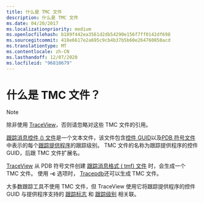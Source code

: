 ```yaml
---
title: 什么是 TMC 文件
description: 什么是 TMC 文件
ms.date: 04/20/2017
ms.localizationpriority: medium
ms.openlocfilehash: b189f442ea3561d2db54290e156f7ff0142df698
ms.sourcegitcommit: 418e6617e2a695c9cb4b37b5b60e264760858acd
ms.translationtype: MT
ms.contentlocale: zh-CN
ms.lasthandoff: 12/07/2020
ms.locfileid: "96810679"
---
```

# <a name="what-is-the-tmc-file"></a>什么是 TMC 文件？

> [!NOTE]
> 除非使用 [TraceView](traceview.md)，否则请忽略对这些 TMC 文件的引用。

[跟踪消息控件 () 文件](trace-message-control-file.md)是一个文本文件，该文件包含[控件 GUID](control-guid.md)以及[PDB 符号文件](pdb-symbol-files.md)中表示的每个[跟踪提供程序](trace-provider.md)的跟踪级别。 TMC 文件的名称为跟踪提供程序的控件 GUID，后跟 TMC 文件扩展名。

[TraceView](traceview.md) 从 PDB 符号文件创建 [跟踪消息格式 ( tmf) 文件](trace-message-format-file.md) 时，会生成一个 TMC 文件。 使用 **-c** 选项时， [Tracepdb](tracepdb.md)还可以生成 TMC 文件。

大多数跟踪工具不使用 TMC 文件，但 TraceView 使用它将跟踪提供程序的控件 GUID 与提供程序支持的 [跟踪标志](trace-flags.md) 和 [跟踪级别](trace-level.md) 相关联。
